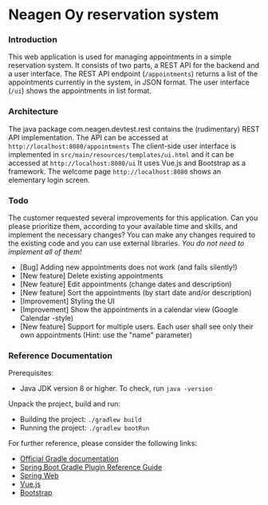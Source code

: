 # Neagen Oy reservation system


### Introduction
This web application is used for managing appointments in a simple reservation system. 
It consists of two parts, a REST API for the backend and a user interface. 
The REST API endpoint (`/appointments`) returns a list of the appointments currently in the system, in JSON format.
The user interface (`/ui`) shows the appointments in list format.

### Architecture
The java package com.neagen.devtest.rest contains the (rudimentary) REST API implementation. The API can be accessed at `http://localhost:8080/appointments`
The client-side user interface is implemented in `src/main/resources/templates/ui.html` and it can be accessed at `http://localhost:8080/ui` It uses Vue.js and Bootstrap as a framework. The welcome page `http://localhost:8080` shows an elementary login screen.

### Todo
The customer requested several improvements for this application. Can you please prioritize them, according to your available time and skills, and implement the necessary changes? 
You can make any changes required to the existing code and you can use external libraries. _You do not need to implement all of them!_

* [Bug] Adding new appointments does not work (and fails silently!)
* [New feature] Delete existing appointments
* [New feature] Edit appointments (change dates and description)
* [New feature] Sort the appointments (by start date and/or description)
* [Improvement] Styling the UI
* [Improvement] Show the appointments in a calendar view (Google Calendar -style)
* [New feature] Support for multiple users. Each user shall see only their own appointments (Hint: use the "name" parameter)

### Reference Documentation

Prerequisites:
* Java JDK version 8 or higher. To check, run `java -version`

Unpack the project, build and run:

* Building the project: `./gradlew build`
* Running the project: `./gradlew bootRun`

For further reference, please consider the following links:

* [Official Gradle documentation](https://docs.gradle.org)
* [Spring Boot Gradle Plugin Reference Guide](https://docs.spring.io/spring-boot/docs/2.7.0/gradle-plugin/reference/html/)
* [Spring Web](https://docs.spring.io/spring-boot/docs/2.7.0/reference/htmlsingle/#web)
* [Vue.js](https://vuejs.org/)
* [Bootstrap](https://getbootstrap.com/)